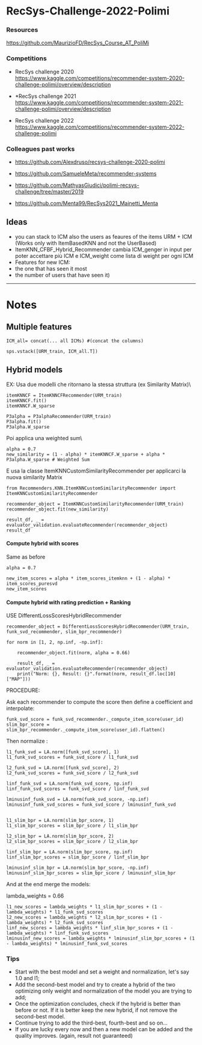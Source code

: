 # RecSys-Challenge-2022-Polimi

### Resources 

https://github.com/MaurizioFD/RecSys_Course_AT_PoliMi

### Competitions 
* RecSys challenge 2020 https://www.kaggle.com/competitions/recommender-system-2020-challenge-polimi/overview/description

* *RecSys challenge 2021 https://www.kaggle.com/competitions/recommender-system-2021-challenge-polimi/overview/description

* RecSys challenge 2022 https://www.kaggle.com/competitions/recommender-system-2022-challenge-polimi


### Colleagues past works

* https://github.com/Alexdruso/recsys-challenge-2020-polimi

* https://github.com/SamueleMeta/recommender-systems

* https://github.com/MathyasGiudici/polimi-recsys-challenge/tree/master/2019

* https://github.com/Menta99/RecSys2021_Mainetti_Menta

## Ideas

- you can stack to ICM also the users as feaures of the items URM + ICM (Works only with  ItemBasedKNN and not the UserBased)
- ItemKNN_CFBF_Hybrid_Recommender cambia ICM_genger in input per poter accettare più ICM e ICM_weight come lista di weight per ogni ICM
- Features for new ICM:
- the one that has seen it most
- the number of users that have seen it)

----------------
# Notes

## Multiple features

    ICM_all= concat(... all ICMs) #(concat the columns)

    sps.vstack([URM_train, ICM_all.T])


## Hybrid models

EX: Usa due modelli che ritornano la stessa struttura (ex Similarity Matrix)\

    itemKNNCF = ItemKNNCFRecommender(URM_train)
    itemKNNCF.fit()
    itemKNNCF.W_sparse
    
    P3alpha = P3alphaRecommender(URM_train)
    P3alpha.fit()
    P3alpha.W_sparse


Poi applica una weighted sum\


    alpha = 0.7
    new_similarity = (1 - alpha) * itemKNNCF.W_sparse + alpha * P3alpha.W_sparse # Weighted Sum


E usa la classe ItemKNNCustomSimilarityRecommender per applicarci la nuova similarity Matrix

    from Recommenders.KNN.ItemKNNCustomSimilarityRecommender import ItemKNNCustomSimilarityRecommender
    
    recommender_object = ItemKNNCustomSimilarityRecommender(URM_train)
    recommender_object.fit(new_similarity)
    
    result_df, _ = evaluator_validation.evaluateRecommender(recommender_object)
    result_df



#### Compute hybrid with scores
Same as before 

    alpha = 0.7

    new_item_scores = alpha * item_scores_itemknn + (1 - alpha) * item_scores_puresvd
    new_item_scores

#### Compute hybrid with rating prediction + Ranking
USE DifferentLossScoresHybridRecommender


    recommender_object = DifferentLossScoresHybridRecommender(URM_train, funk_svd_recommender, slim_bpr_recommender)

    for norm in [1, 2, np.inf, -np.inf]:

        recommender_object.fit(norm, alpha = 0.66)
    
        result_df, _ = evaluator_validation.evaluateRecommender(recommender_object)
        print("Norm: {}, Result: {}".format(norm, result_df.loc[10]["MAP"]))


PROCEDURE:

Ask each recommender to compute the score then define a coefficient and interpolate:


    funk_svd_score = funk_svd_recommender._compute_item_score(user_id)
    slim_bpr_score = slim_bpr_recommender._compute_item_score(user_id).flatten()


Then normalize :

    l1_funk_svd = LA.norm([funk_svd_score], 1)
    l1_funk_svd_scores = funk_svd_score / l1_funk_svd
    
    l2_funk_svd = LA.norm([funk_svd_score], 2)
    l2_funk_svd_scores = funk_svd_score / l2_funk_svd
    
    linf_funk_svd = LA.norm(funk_svd_score, np.inf)
    linf_funk_svd_scores = funk_svd_score / linf_funk_svd
    
    lminusinf_funk_svd = LA.norm(funk_svd_score, -np.inf)
    lminusinf_funk_svd_scores = funk_svd_score / lminusinf_funk_svd
    
    
    l1_slim_bpr = LA.norm(slim_bpr_score, 1)
    l1_slim_bpr_scores = slim_bpr_score / l1_slim_bpr
    
    l2_slim_bpr = LA.norm(slim_bpr_score, 2)
    l2_slim_bpr_scores = slim_bpr_score / l2_slim_bpr
    
    linf_slim_bpr = LA.norm(slim_bpr_score, np.inf)
    linf_slim_bpr_scores = slim_bpr_score / linf_slim_bpr
    
    lminusinf_slim_bpr = LA.norm(slim_bpr_score, -np.inf)
    lminusinf_slim_bpr_scores = slim_bpr_score / lminusinf_slim_bpr

And at the end merge the models:


lambda_weights = 0.66

    l1_new_scores = lambda_weights * l1_slim_bpr_scores + (1 - lambda_weights) * l1_funk_svd_scores
    l2_new_scores = lambda_weights * l2_slim_bpr_scores + (1 - lambda_weights) * l2_funk_svd_scores
    linf_new_scores = lambda_weights * linf_slim_bpr_scores + (1 - lambda_weights) * linf_funk_svd_scores
    lminusinf_new_scores = lambda_weights * lminusinf_slim_bpr_scores + (1 - lambda_weights) * lminusinf_funk_svd_scores



### Tips
* Start with the best model and set a weight and normalization, let's say 1.0 and l1;
* Add the second-best model and try to create a hybrid of the two optimizing only weight and normalization of the model you are trying to add;
* Once the optimization concludes, check if the hybrid is better than before or not. If it is better keep the new hybrid, if not remove the second-best model.
* Continue trying to add the third-best, fourth-best and so on...
* If you are lucky every now and then a new model can be added and the quality improves. (again, result not guaranteed)

